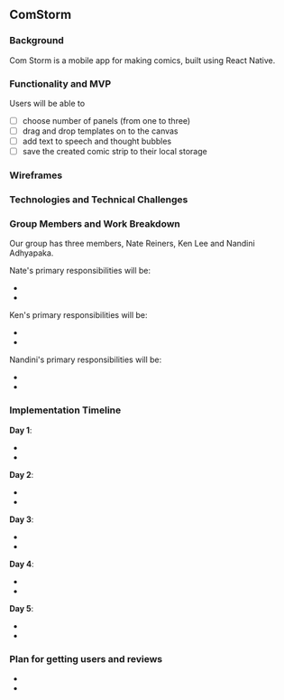## ComStorm

### Background

Com Storm is a mobile app for making comics, built using React Native. 

### Functionality and MVP

Users will be able to

- [ ] choose number of panels (from one to three)
- [ ] drag and drop templates on to the canvas
- [ ] add text to speech and thought bubbles
- [ ] save the created comic strip to their local storage

### Wireframes

### Technologies and Technical Challenges

### Group Members and Work Breakdown

Our group has three members, Nate Reiners, Ken Lee and Nandini Adhyapaka.

Nate's primary responsibilities will be:

-
-

Ken's primary responsibilities will be:

-
-

Nandini's primary responsibilities will be:

-
-

### Implementation Timeline

**Day 1**:

-
-

**Day 2**:

-
-

**Day 3**:

-
-

**Day 4**:

-
-

**Day 5**:

-
-

### Plan for getting users and reviews

-
-
